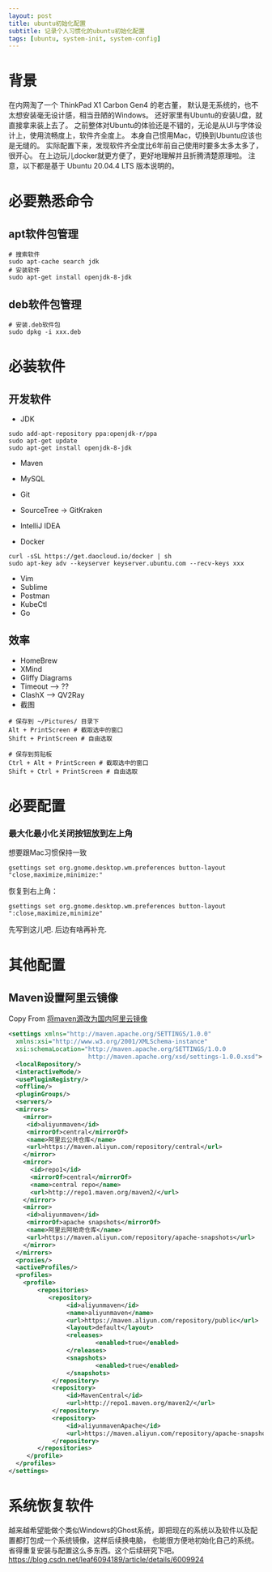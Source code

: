 ```yaml
---
layout: post
title: ubuntu初始化配置
subtitle: 记录个人习惯化的ubuntu初始化配置
tags: [ubuntu, system-init, system-config]
---
```


# 背景
在内网淘了一个 ThinkPad X1 Carbon Gen4 的老古董，
默认是无系统的，也不太想安装毫无设计感，相当丑陋的Windows。
还好家里有Ubuntu的安装U盘，就直接拿来装上去了。
之前整体对Ubuntu的体验还是不错的，无论是从UI与字体设计上，使用流畅度上，软件齐全度上。
本身自己惯用Mac，切换到Ubuntu应该也是无缝的。
实际配置下来，发现软件齐全度比6年前自己使用时要多太多太多了，很开心。
在上边玩儿docker就更方便了，更好地理解并且折腾清楚原理啦。
注意，以下都是基于 Ubuntu 20.04.4 LTS 版本说明的。

# 必要熟悉命令
## apt软件包管理
```shell
# 搜索软件
sudo apt-cache search jdk
# 安装软件
sudo apt-get install openjdk-8-jdk
```

## deb软件包管理
```shell
# 安装.deb软件包
sudo dpkg -i xxx.deb
```


# 必装软件
## 开发软件
* JDK
```shell
sudo add-apt-repository ppa:openjdk-r/ppa
sudo apt-get update
sudo apt-get install openjdk-8-jdk
```

* Maven

* MySQL


* Git

* SourceTree -> GitKraken

* IntelliJ IDEA

* Docker
```shell
curl -sSL https://get.daocloud.io/docker | sh
sudo apt-key adv --keyserver keyserver.ubuntu.com --recv-keys xxx
```
* Vim
* Sublime
* Postman
* KubeCtl
* Go


## 效率

* HomeBrew
* XMind
* Gliffy Diagrams
* Timeout --> ??
* ClashX --> QV2Ray
* 截图
```
# 保存到 ~/Pictures/ 目录下
Alt + PrintScreen # 截取选中的窗口
Shift + PrintScreen # 自由选取

# 保存到剪贴板
Ctrl + Alt + PrintScreen # 截取选中的窗口
Shift + Ctrl + PrintScreen # 自由选取
```

# 必要配置

### 最大化最小化关闭按钮放到左上角
想要跟Mac习惯保持一致
```shell
gsettings set org.gnome.desktop.wm.preferences button-layout "close,maximize,minimize:"
```
恢复到右上角：
```shell
gsettings set org.gnome.desktop.wm.preferences button-layout ":close,maximize,minimize"
```

先写到这儿吧. 后边有啥再补充.

# 其他配置


## Maven设置阿里云镜像
Copy From [将maven源改为国内阿里云镜像](https://zhuanlan.zhihu.com/p/71998219)

```xml
<settings xmlns="http://maven.apache.org/SETTINGS/1.0.0"
  xmlns:xsi="http://www.w3.org/2001/XMLSchema-instance"
  xsi:schemaLocation="http://maven.apache.org/SETTINGS/1.0.0
                      http://maven.apache.org/xsd/settings-1.0.0.xsd">
  <localRepository/>
  <interactiveMode/>
  <usePluginRegistry/>
  <offline/>
  <pluginGroups/>
  <servers/>
  <mirrors>
    <mirror>
     <id>aliyunmaven</id>
     <mirrorOf>central</mirrorOf>
     <name>阿里云公共仓库</name>
     <url>https://maven.aliyun.com/repository/central</url>
    </mirror>
    <mirror>
      <id>repo1</id>
      <mirrorOf>central</mirrorOf>
      <name>central repo</name>
      <url>http://repo1.maven.org/maven2/</url>
    </mirror>
    <mirror>
     <id>aliyunmaven</id>
     <mirrorOf>apache snapshots</mirrorOf>
     <name>阿里云阿帕奇仓库</name>
     <url>https://maven.aliyun.com/repository/apache-snapshots</url>
    </mirror>
  </mirrors>
  <proxies/>
  <activeProfiles/>
  <profiles>
    <profile>  
        <repositories>
           <repository>
                <id>aliyunmaven</id>
                <name>aliyunmaven</name>
                <url>https://maven.aliyun.com/repository/public</url>
                <layout>default</layout>
                <releases>
                        <enabled>true</enabled>
                </releases>
                <snapshots>
                        <enabled>true</enabled>
                </snapshots>
            </repository>
            <repository>
                <id>MavenCentral</id>
                <url>http://repo1.maven.org/maven2/</url>
            </repository>
            <repository>
                <id>aliyunmavenApache</id>
                <url>https://maven.aliyun.com/repository/apache-snapshots</url>
            </repository>
        </repositories>             
     </profile>
  </profiles>
</settings>
```



# 系统恢复软件
越来越希望能做个类似Windows的Ghost系统，即把现在的系统以及软件以及配置都打包成一个系统镜像，这样后续换电脑，
也能很方便地初始化自己的系统。省得重复安装与配置这么多东西。这个后续研究下吧。
https://blog.csdn.net/leaf6094189/article/details/6009924